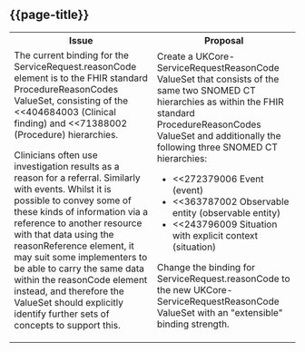 ## {{page-title}}

<table id="assets">
<tr>
<th width="50%">Issue</th>
<th width="50%">Proposal</th>
</tr>

<tr>
<td>The current binding for the ServiceRequest.reasonCode element is to the FHIR standard ProcedureReasonCodes ValueSet, consisting of the &lt;&lt;404684003 (Clinical finding) and &lt;&lt;71388002 (Procedure) hierarchies.

Clinicians often use investigation results as a reason for a referral. Similarly with events. Whilst it is possible to convey some of these kinds of information via a reference to another resource with that data using the reasonReference element, it may suit some implementers to be able to carry the same data within the reasonCode element instead, and therefore the ValueSet should explicitly identify further sets of concepts to support this.
</td>
<td>Create a UKCore-ServiceRequestReasonCode ValueSet that consists of the same two SNOMED CT hierarchies as within the FHIR standard ProcedureReasonCodes ValueSet and additionally the following three SNOMED CT hierarchies:

-	&lt;&lt;272379006 Event (event)
-	&lt;&lt;363787002 Observable entity (observable entity)
-	&lt;&lt;243796009 Situation with explicit context (situation)

Change the binding for ServiceRequest.reasonCode to the new UKCore-ServiceRequestReasonCode ValueSet with an "extensible" binding strength.
</td>
</tr>

</table>